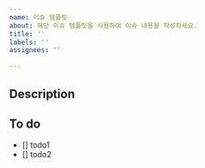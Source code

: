 ```yaml
---
name: 이슈 템플릿
about: 해당 이슈 템플릿을 사용하여 이슈 내용을 작성하세요.
title: ''
labels: ''
assignees: ''

---
```


## Description
<!-- 이슈에 대한 설명을 작성하세요 -->

## To do
- [] todo1
- [] todo2
